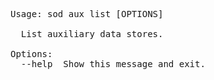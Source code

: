 <!-- Automatically generated with dumpdocs.sh -- DO NOT EDIT!!! -->
<pre>
Usage: sod aux list [OPTIONS]

  List auxiliary data stores.

Options:
  --help  Show this message and exit.
</pre>

